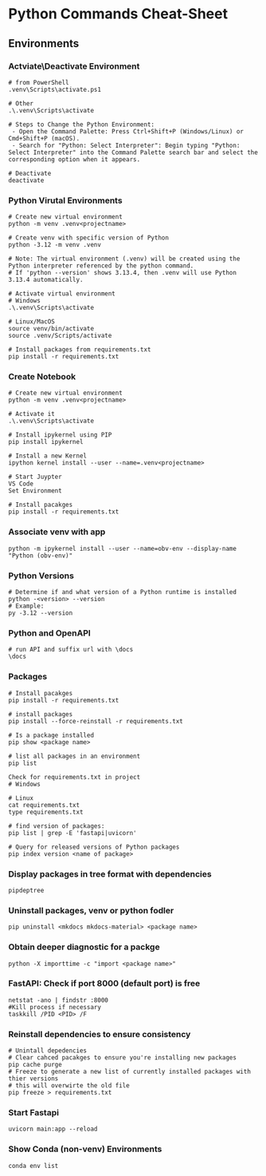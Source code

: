 # Python Commands Cheat-Sheet

## Environments

### Actviate\Deactivate Environment
```
# from PowerShell
.venv\Scripts\activate.ps1

# Other
.\.venv\Scripts\activate

# Steps to Change the Python Environment:
 - Open the Command Palette: Press Ctrl+Shift+P (Windows/Linux) or Cmd+Shift+P (macOS).
 - Search for "Python: Select Interpreter": Begin typing "Python: Select Interpreter" into the Command Palette search bar and select the corresponding option when it appears.

# Deactivate
deactivate
```

### Python Virutal Environments
```
# Create new virtual environment
python -m venv .venv<projectname>

# Create venv with specific version of Python
python -3.12 -m venv .venv

# Note: The virtual environment (.venv) will be created using the Python interpreter referenced by the python command.
# If 'python --version' shows 3.13.4, then .venv will use Python 3.13.4 automatically.

# Activate virtual environment
# Windows
.\.venv\Scripts\activate

# Linux/MacOS
source venv/bin/activate
source .venv/Scripts/activate

# Install packages from requirements.txt
pip install -r requirements.txt

```


### Create Notebook
```
# Create new virtual environment
python -m venv .venv<projectname>

# Activate it
.\.venv\Scripts\activate

# Install ipykernel using PIP
pip install ipykernel

# Install a new Kernel
ipython kernel install --user --name=.venv<projectname>

# Start Juypter
VS Code
Set Environment

# Install pacakges
pip install -r requirements.txt

```
### Associate venv with app
```
python -m ipykernel install --user --name=obv-env --display-name "Python (obv-env)"
```

### Python Versions
```
# Determine if and what version of a Python runtime is installed
python -<version> --version
# Example:
py -3.12 --version  
```

### Python and OpenAPI
```
# run API and suffix url with \docs
\docs
```

### Packages
```
# Install pacakges
pip install -r requirements.txt

# install packages
pip install --force-reinstall -r requirements.txt

# Is a package installed
pip show <package name>

# list all packages in an environment
pip list

Check for requirements.txt in project
# Windows

# Linux
cat requirements.txt
type requirements.txt

# find version of packages:
pip list | grep -E 'fastapi|uvicorn'

# Query for released versions of Python packages
pip index version <name of package>

```

### Display packages in tree format with dependencies
```
pipdeptree
```

### Uninstall packages, venv or python fodler
```
pip uninstall <mkdocs mkdocs-material> <package name>
```

### Obtain deeper diagnostic for a packge
```
python -X importtime -c "import <package name>"
```

### FastAPI: Check if port 8000 (default port) is free
```
netstat -ano | findstr :8000
#Kill process if necessary
taskkill /PID <PID> /F
```

### Reinstall dependencies to ensure consistency
```
# Unintall depedencies
# Clear cahced pacakges to ensure you're installing new packages
pip cache purge
# Freeze to generate a new list of currently installed packages with thier versions
# this will overwirte the old file
pip freeze > requirements.txt
```
### Start Fastapi 
```
uvicorn main:app --reload
```

### Show Conda (non-venv) Environments

```
conda env list
```

